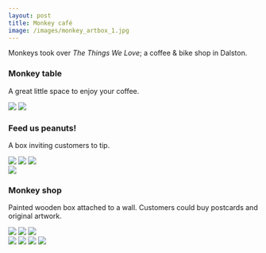 ```yaml
---
layout: post
title: Monkey café
image: /images/monkey_artbox_1.jpg
---
```


Monkeys took over _The Things We Love_; a coffee & bike shop in Dalston.

<h3 class="center mt4">Monkey table</h3>
<p class="center mb4">A great little space to enjoy your coffee.</p>

<div class="container">
  <div class="clearfix mxn2">
    <div class="col col-12 px2">
      <img src="/images/monkey_table_1.jpg" class="mb2"/>
      <img src="/images/monkey_table_2.jpg" class="mb2" />
    </div>
  </div>
</div>

<h3 class="center mt4">Feed us peanuts!</h3>
<p class="center mb4">A box inviting customers to tip.</p>

<div class="container">
  <div class="clearfix mxn2">
    <div class="col sm-col-12 md-col-6 px2">
      <img src="/images/monkey_tipbox_1.jpg" class="mb2" />
      <img src="/images/monkey_tipbox_3.jpg" class="mb2" />
      <img src="/images/monkey_tipbox_4.jpg" class="mb2" />
    </div>
    <div class="col sm-col-12 md-col-6 px2">
      <img src="/images/monkey_tipbox_2.jpg" class="mb2" />
    </div>
  </div>
</div>

<h3 class="center mt4">Monkey shop</h3>
<p class="center mb4">
  Painted wooden box attached to a wall. Customers could buy postcards and original artwork.
</p>

<div class="container">
  <div class="clearfix mxn2">
    <div class="col sm-col-12 md-col-6 px2">
      <img src="/images/monkey_artbox_1.jpg" class="mb2" />
      <img src="/images/monkey_artbox_2.jpg" class="mb2" />
      <img src="/images/monkey_artbox_7.jpg" class="mb2" />
    </div>
    <div class="col sm-col-12 md-col-6 px2">
      <img src="/images/monkey_artbox_3.jpg" class="mb2" />
      <img src="/images/monkey_artbox_4.jpg" class="mb2" />
      <img src="/images/monkey_artbox_5.jpg" class="mb2" />
      <img src="/images/monkey_artbox_6.jpg" class="mb2" />
    </div>
  </div>
</div>
